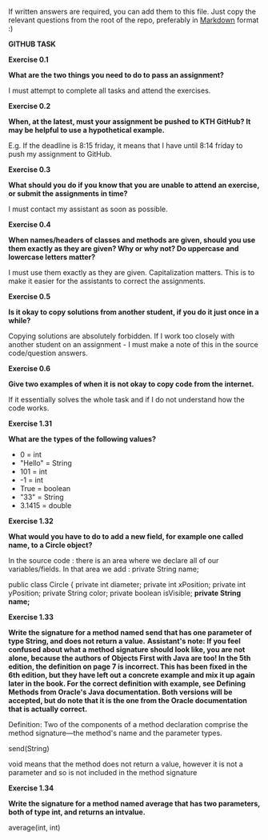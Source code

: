 If written answers are required, you can add them to this file. Just copy the relevant questions from the root of the repo, preferably in [Markdown](https://guides.github.com/features/mastering-markdown/) format :)

**GITHUB TASK**

**Exercise 0.1**

**What are the two things you need to do to pass an assignment?**

I must attempt to complete all tasks and attend the exercises.

**Exercise 0.2**

**When, at the latest, must your assignment be pushed to KTH GitHub? It may be helpful to use a hypothetical example.**

E.g. If the deadline is 8:15 friday, it means that I have until 8:14 friday to push my assignment to GitHub.

**Exercise 0.3**

**What should you do if you know that you are unable to attend an exercise, or submit the assignments in time?**

I must contact my assistant as soon as possible.

**Exercise 0.4**

**When names/headers of classes and methods are given, should you use them exactly as they are given? Why or why not? Do uppercase and lowercase letters matter?**

I must use them exactly as they are given. Capitalization matters. This is to make it easier for the assistants to correct the assignments.

**Exercise 0.5**

**Is it okay to copy solutions from another student, if you do it just once in a while?**

Copying solutions are absolutely forbidden. If I work too closely with another student on an assignment - I must make a note of this in the source code/question answers.

**Exercise 0.6**

**Give two examples of when it is not okay to copy code from the internet.**

If it essentially solves the whole task and if I do not understand how the code works.

**Exercise 1.31**

**What are the types of the following values?**

*  0 = int
* "Hello" = String
* 101 = int
* -1 = int
* True = boolean
* "33" = String
* 3.1415 = double

**Exercise 1.32**

**What would you have to do to add a new field, for example one called name, to a Circle object?**

In the source code : there is an area where we declare all of our variables/fields. In that area we add : private String name;

public class Circle
{
    private int diameter;
    private int xPosition;
    private int yPosition;
    private String color;
    private boolean isVisible;
   **private String name;**
    
**Exercise 1.33**

**Write the signature for a method named send that has one parameter of type String, and does not return a value.**
**Assistant's note: If you feel confused about what a method signature should look like, you are not alone, because the authors of Objects First with Java are too! In the 5th edition, the definition on page 7 is incorrect. This has been fixed in the 6th edition, but they have left out a concrete example and mix it up again later in the book. For the correct definition with example, see Defining Methods from Oracle's Java documentation. Both versions will be accepted, but do note that it is the one from the Oracle documentation that is actually correct.**

Definition: Two of the components of a method declaration comprise the method signature—the method's name and the parameter types.

send(String)

void means that the method does not return a value, however it is not a parameter and so is not included in the method signature

**Exercise 1.34**

**Write the signature for a method named average that has two parameters, both of type int, and returns an intvalue.**

average(int, int)

